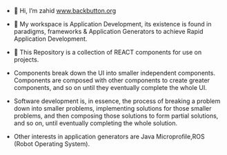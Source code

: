 - 👋 Hi, I’m zahid    www.backbutton.org
- 👀 My workspace is Application Development, its existence is found in paradigms, frameworks & Application Generators to achieve Rapid Application Development. 
 
- 🌱 This Repository is a collection of REACT components for use on projects.

- Components break down the UI into smaller independent components. Components are composed with other components to create greater components, and so on until they eventually complete the whole UI.

- Software development is, in essence, the process of breaking a problem down into smaller problems, implementing solutions for those smaller problems, and then composing those solutions to form partial solutions, and so on, until eventually completing the whole solution.
-  Other interests in application generators are Java Microprofile,ROS (Robot Operating System). 
<!---
zahidr/zahidr is a ✨ special ✨ repository because its `README.md` (this file) appears on your GitHub profile.
You can click the Preview link to take a look at your changes.
--->
